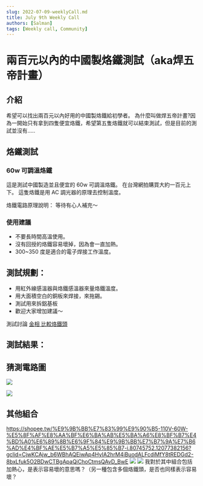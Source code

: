```yaml
---
slug: 2022-07-09-weeklyCall.md
title: July 9th Weekly Call
authors: [Salman]
tags: [Weekly call, Community]
---
```


# 兩百元以內的中國製烙鐵測試（aka焊五帝計畫）

## 介紹
希望可以找出兩百元以內好用的中國製烙鐵給初學者。
為什麼叫做焊五帝計畫?因為一開始只有拿到四隻便宜烙鐵，希望第五隻烙鐵就可以結束測試，但是目前的測試並沒有.....


## 烙鐵測試

###  60w 可調溫烙鐵

這是測試中國製造並且便宜的 60w 可調溫烙鐵。
在台灣網拍購買大約一百元上下。
這隻烙鐵是用 AC 調光器的原理去控制溫度。

烙鐵電路原理說明：
等待有心人補充～

### 使用建議
* 不要長時間高溫使用。
* 沒有回授的烙鐵容易壞掉，因為會一直加熱。
* 300~350 度是適合的電子焊接工作溫度。

## 測試規劃：
* 用紅外線感溫器與烙鐵感溫器來量烙鐵溫度。
* 用大面積空白的銅板來焊接，來拖錫。
* 測試用來拆鋁基板
* 歡迎大家增加建議～


測試討論
[金相 比較烙鐵頭](https://www.facebook.com/groups/720651754612879/posts/5675530782458260/?locale=zh_TW)



## 測試結果：

## 猜測電路圖
![](https://i.imgur.com/whKiuc2.png)


![](https://i.imgur.com/THX4SYZ.png)

## 其他組合
https://shopee.tw/%E9%9B%BB%E7%83%99%E9%90%B5-110V-60W-%E5%8F%AF%E8%AA%BF%E6%BA%AB%E5%BA%A6%E8%BF%B7%E4%BD%A0%E6%89%8B%E6%9F%84%E9%9B%BB%E7%B7%9A%E7%B6%AD%E4%BF%AE%E5%B7%A5%E5%85%B7-i.80745752.12077382156?gclid=CjwKCAjw_b6WBhAQEiwAp4HyIA2hrM4iBuodALFcdiMfY8tREDGd2-8bxLfuk5O2BDwCTBgApaQiChoCtmsQAvD_BwE
![](https://i.imgur.com/7iksAFl.png)
![](https://i.imgur.com/ooPjshU.png)
我對於其中組合包括加熱心，是表示容易壞的意思嗎？（另一種包含多個烙鐵頭，是否也同樣表示容易壞？
